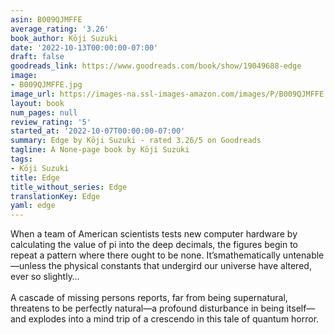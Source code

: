 ```yaml
---
asin: B009QJMFFE
average_rating: '3.26'
book_author: Kōji Suzuki
date: '2022-10-13T00:00:00-07:00'
draft: false
goodreads_link: https://www.goodreads.com/book/show/19049688-edge
image:
- B009QJMFFE.jpg
image_url: https://images-na.ssl-images-amazon.com/images/P/B009QJMFFE.01._SCLZZZZZZZ.jpg
layout: book
num_pages: null
review_rating: '5'
started_at: '2022-10-07T00:00:00-07:00'
summary: Edge by Kōji Suzuki - rated 3.26/5 on Goodreads
tagline: A None-page book by Kōji Suzuki
tags:
- Kōji Suzuki
title: Edge
title_without_series: Edge
translationKey: Edge
yaml: edge
---
```


When a team of American scientists tests new computer hardware by calculating the value of pi into the deep decimals, the figures begin to repeat a pattern where there ought to be none. It’smathematically untenable—unless the physical constants that undergird our universe have altered, ever so slightly…<br /><br />A cascade of missing persons reports, far from being supernatural, threatens to be perfectly natural—a profound disturbance in being itself—and explodes into a mind trip of a crescendo in this tale of quantum horror.